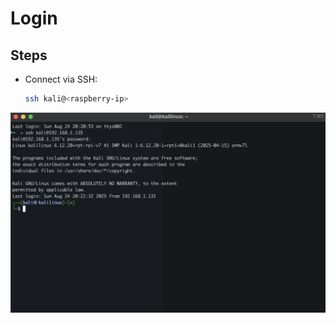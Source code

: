 # Login

## Steps

- Connect via SSH:

    ```bash
    ssh kali@<raspberry-ip>
    ```

![Init](../images/steps/step160.png)